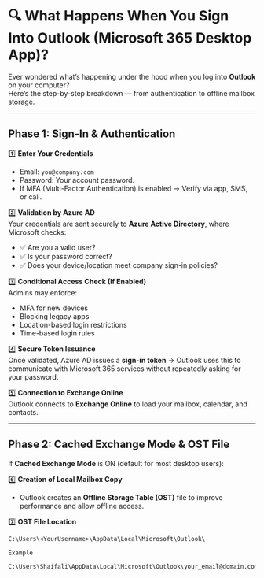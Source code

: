 # 🔍 What Happens When You Sign Into Outlook (Microsoft 365 Desktop App)?

Ever wondered what’s happening under the hood when you log into **Outlook** on your computer?  
Here’s the step-by-step breakdown — from authentication to offline mailbox storage.

---

## **Phase 1: Sign-In & Authentication**

1️⃣ **Enter Your Credentials**  
- Email: `you@company.com`  
- Password: Your account password.  
- If MFA (Multi-Factor Authentication) is enabled → Verify via app, SMS, or call.

2️⃣ **Validation by Azure AD**  
Your credentials are sent securely to **Azure Active Directory**, where Microsoft checks:  
- ✅ Are you a valid user?  
- ✅ Is your password correct?  
- ✅ Does your device/location meet company sign-in policies?

3️⃣ **Conditional Access Check (If Enabled)**  
Admins may enforce:  
- MFA for new devices  
- Blocking legacy apps  
- Location-based login restrictions  
- Time-based login rules

4️⃣ **Secure Token Issuance**  
Once validated, Azure AD issues a **sign-in token** → Outlook uses this to communicate with Microsoft 365 services without repeatedly asking for your password.

5️⃣ **Connection to Exchange Online**  
Outlook connects to **Exchange Online** to load your mailbox, calendar, and contacts.

---

## **Phase 2: Cached Exchange Mode & OST File**

If **Cached Exchange Mode** is ON (default for most desktop users):

6️⃣ **Creation of Local Mailbox Copy**  
- Outlook creates an **Offline Storage Table (OST)** file to improve performance and allow offline access.

7️⃣ **OST File Location**  

```plaintext
C:\Users\<YourUsername>\AppData\Local\Microsoft\Outlook\

Example

C:\Users\Shaifali\AppData\Local\Microsoft\Outlook\your_email@domain.com.ost
